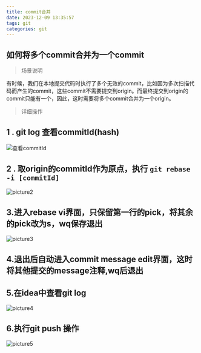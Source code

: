```yaml
---
title: commit合并
date: 2023-12-09 13:35:57
tags: git
categories: git
---
```


##  如何将多个commit合并为一个commit



> 场景说明

有时候，我们在本地提交代码时执行了多个无效的commit，比如因为多次扫描代码而产生的commit，这些commit不需要提交到origin。而最终提交到origin的commit只能有一个，因此，这时需要将多个commit合并为一个origin。
> 详细操作

## 1 . git log 查看commitId(hash)
![查看commitId](images/git/git_merge_1.png)

## 2 . 取origin的commitId作为原点，执行 `git rebase -i [commitId]`
![picture2](images/git/git_merge_2.png)

## 3.进入rebase vi界面，只保留第一行的pick，将其余的pick改为s，wq保存退出
![picture3](images/git/git_merge_3.png)


## 4.退出后自动进入commit message edit界面，这时将其他提交的message注释,wq后退出
## 5.在idea中查看git log 
![picture4](images/git/git_merge_4.png)

## 6.执行git push 操作
![picture5](images/git/git_merge_5.png)
